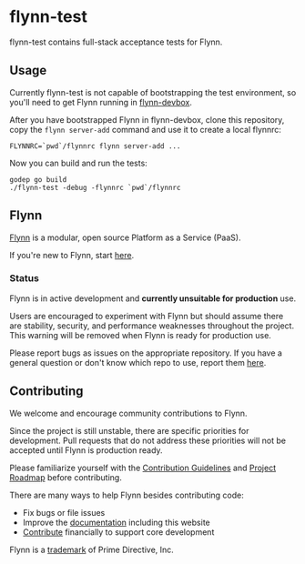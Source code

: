 # flynn-test

flynn-test contains full-stack acceptance tests for Flynn.

## Usage

Currently flynn-test is not capable of bootstrapping the test environment, so
you'll need to get Flynn running in [flynn-devbox](https://github.com/flynn/flynn-devbox).

After you have bootstrapped Flynn in flynn-devbox, clone this repository, copy
the `flynn server-add` command and use it to create a local flynnrc:

```text
FLYNNRC=`pwd`/flynnrc flynn server-add ...
```

Now you can build and run the tests:

```text
godep go build
./flynn-test -debug -flynnrc `pwd`/flynnrc
```

## Flynn

[Flynn](https://flynn.io) is a modular, open source Platform as a Service (PaaS).

If you're new to Flynn, start [here](https://github.com/flynn/flynn).

### Status

Flynn is in active development and **currently unsuitable for production** use.

Users are encouraged to experiment with Flynn but should assume there are stability, security, and performance weaknesses throughout the project. This warning will be removed when Flynn is ready for production use.

Please report bugs as issues on the appropriate repository. If you have a general question or don't know which repo to use, report them [here](https://github.com/flynn/flynn/issues).

## Contributing

We welcome and encourage community contributions to Flynn.

Since the project is still unstable, there are specific priorities for development. Pull requests that do not address these priorities will not be accepted until Flynn is production ready.

Please familiarize yourself with the [Contribution Guidelines](https://flynn.io/docs/contributing) and [Project Roadmap](https://flynn.io/docs/roadmap) before contributing.

There are many ways to help Flynn besides contributing code:

 - Fix bugs or file issues
 - Improve the [documentation](https://github.com/flynn/flynn.io) including this website
 - [Contribute](https://flynn.io/#sponsor) financially to support core development

Flynn is a [trademark](https://flynn.io/docs/trademark-guidelines) of Prime Directive, Inc.
